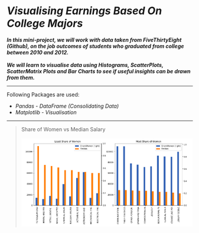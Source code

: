 # *Visualising Earnings Based On College Majors*

***In this mini-project, we will work with data taken from FiveThirtyEight (Github), on the job outcomes of students who graduated from college between 2010 and 2012.<br><br>We will learn to visualise data using Histograms, ScatterPlots, ScatterMatrix Plots and Bar Charts to see if useful insights can be drawn from them.***

--- 

Following Packages are used:

- *Pandas - DataFrame (Consolidating Data)*
- *Matplotlib - Visualisation*

---
> Share of Women vs Median Salary<br><br>
![](sharewomen.png)

